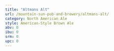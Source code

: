 ```yaml
---
title: "Altmans Alt"
url: /mountain-sun-pub-and-brewery/altmans-alt/
category: North American Ale
style: American-Style Brown Ale
abv: 0
ibu: 0
srm: 0
upc: 0
---
```



